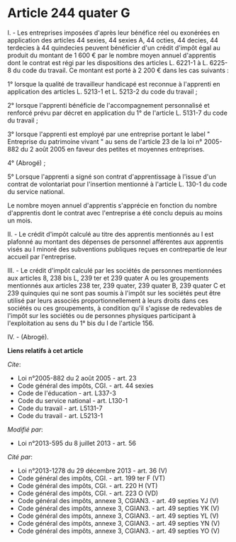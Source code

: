 # Article 244 quater G

I. - Les entreprises imposées d'après leur bénéfice réel ou exonérées en application des articles 44 sexies, 44 sexies A, 44
octies, 44 decies, 44 terdecies à 44 quindecies peuvent bénéficier d'un crédit d'impôt égal au produit du montant de 1 600 €
par le nombre moyen annuel d'apprentis dont le contrat est régi par les dispositions des articles L. 6221-1 à L. 6225-8 du
code du travail. Ce montant est porté à 2 200 € dans les cas suivants : 

1° lorsque la qualité de travailleur handicapé est reconnue à l'apprenti en application des articles L. 5213-1 et L. 5213-2
du code du travail ; 

2° lorsque l'apprenti bénéficie de l'accompagnement personnalisé et renforcé prévu par décret en application du 1° de
l'article L. 5131-7 du code du travail ; 

3° lorsque l'apprenti est employé par une entreprise portant le label " Entreprise du patrimoine vivant " au sens de
l'article 23 de la loi n° 2005-882 du 2 août 2005 en faveur des petites et moyennes entreprises. 

4° (Abrogé) ;

5° Lorsque l'apprenti a signé son contrat d'apprentissage à l'issue d'un contrat de volontariat pour l'insertion mentionné à
l'article L. 130-1 du code du service national. 

Le nombre moyen annuel d'apprentis s'apprécie en fonction du nombre d'apprentis dont le contrat avec l'entreprise a été
conclu depuis au moins un mois. 

II. - Le crédit d'impôt calculé au titre des apprentis mentionnés au I est plafonné au montant des dépenses de personnel
afférentes aux apprentis visés au I minoré des subventions publiques reçues en contrepartie de leur accueil par
l'entreprise. 

III. - Le crédit d'impôt calculé par les sociétés de personnes mentionnées aux articles 8, 238 bis L, 239 ter et 239 quater A
ou les groupements mentionnés aux articles 238 ter, 239 quater, 239 quater B, 239 quater C et 239 quinquies qui ne sont pas
soumis à l'impôt sur les sociétés peut être utilisé par leurs associés proportionnellement à leurs droits dans ces sociétés
ou ces groupements, à condition qu'il s'agisse de redevables de l'impôt sur les sociétés ou de personnes physiques
participant à l'exploitation au sens du 1° bis du I de l'article 156. 

IV. - (Abrogé).

**Liens relatifs à cet article**

_Cite_:

  - Loi n°2005-882 du 2 août 2005 - art. 23
  - Code général des impôts, CGI. - art. 44 sexies
  - Code de l'éducation - art. L337-3
  - Code du service national - art. L130-1
  - Code du travail - art. L5131-7
  - Code du travail - art. L5213-1

_Modifié par_:

  - Loi n°2013-595 du 8 juillet 2013 - art. 56

_Cité par_:

  - Loi n°2013-1278 du 29 décembre 2013 - art. 36 (V)
  - Code général des impôts, CGI. - art. 199 ter F (VT)
  - Code général des impôts, CGI. - art. 220 H (VT)
  - Code général des impôts, CGI. - art. 223 O (VD)
  - Code général des impôts, annexe 3, CGIAN3. - art. 49 septies YJ (V)
  - Code général des impôts, annexe 3, CGIAN3. - art. 49 septies YK (V)
  - Code général des impôts, annexe 3, CGIAN3. - art. 49 septies YL (V)
  - Code général des impôts, annexe 3, CGIAN3. - art. 49 septies YN (V)
  - Code général des impôts, annexe 3, CGIAN3. - art. 49 septies YO (V)
